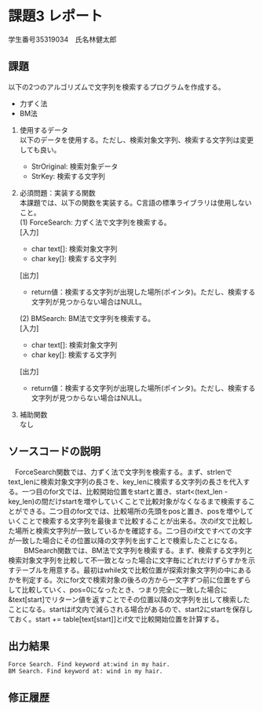 # 課題3 レポート
学生番号35319034　氏名林健太郎


## 課題  

以下の2つのアルゴリズムで文字列を検索するプログラムを作成する。  
- 力ずく法
- BM法

1. 使用するデータ  
以下のデータを使用する。ただし、検索対象文字列、検索する文字列は変更しても良い。  
    - StrOriginal: 検索対象データ
    - StrKey: 検索する文字列

2. 必須問題：実装する関数  
本課題では、以下の関数を実装する。C言語の標準ライブラリは使用しないこと。  
    (1) ForceSearch: 力ずく法で文字列を検索する。  
    [入力]  
    - char text[]: 検索対象文字列   
    - char key[]: 検索する文字列  

    [出力]  
    - return値：検索する文字列が出現した場所(ポインタ)。ただし、検索する文字列が見つからない場合はNULL。  

    (2) BMSearch: BM法で文字列を検索する。  
    [入力]  
    - char text[]: 検索対象文字列  
    - char key[]: 検索する文字列  
 
    [出力]  
    - return値：検索する文字列が出現した場所(ポインタ)。ただし、検索する文字列が見つからない場合はNULL。  

3. 補助関数  
なし

## ソースコードの説明
　ForceSearch関数では、力ずく法で文字列を検索する。まず、strlenでtext_lenに検索対象文字列の長さを、key_lenに検索する文字列の長さを代入する。一つ目のfor文では、比較開始位置をstartと置き、start<(text_len - key_len)の間だけstartを増やしていくことで比較対象がなくなるまで検索することができる。二つ目のfor文では、比較場所の先頭をposと置き、posを増やしていくことで検索する文字列を最後まで比較することが出来る。次のif文で比較した場所と検索文字列が一致しているかを確認する。二つ目のif文ですべての文字が一致した場合にその位置以降の文字列を出すことで検索したことになる。
　
　BMSearch関数では、BM法で文字列を検索する。まず、検索する文字列と検索対象文字列を比較して不一致となった場合に文字毎にどれだけずらすかを示すテーブルを用意する。最初はwhile文で比較位置が探索対象文字列の中にあるかを判定する。次にfor文で検索対象の後ろの方から一文字ずつ前に位置をずらして比較していく、pos=0になったとき、つまり完全に一致した場合に&text[start]でリターン値を返すことでその位置以降の文字列を出して検索したことになる。startはif文内で減らされる場合があるので、start2にstartを保存しておく。start += table[text[start]]とif文で比較開始位置を計算する。


## 出力結果

```
Force Search. Find keyword at:wind in my hair.
BM Search. Find keyword at: wind in my hair.
```

## 修正履歴

